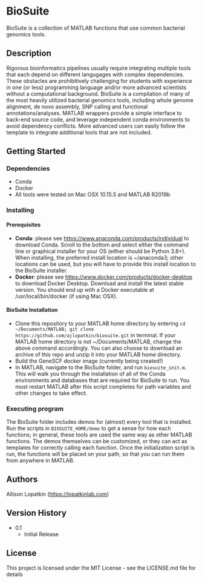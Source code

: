 # BioSuite
BioSuite is a collection of MATLAB functions that use common bacterial genomics tools.

## Description

Rigorous bioinformatics pipelines usually require integrating multiple tools that each depend on different langugages with complex dependencies. These obstacles are prohibitively challenging for students with experience in one (or less) programming language and/or more advanced scientists without a computational background. BioSuite is a compilation of many of the most heavily utilized bacterial genomics tools, including whole genome alignment, de novo assembly, SNP calling and functional annotations/analyses. MATLAB wrappers provide a simple interface to back-end source code, and leverage independent conda environments to avoid dependency conflicts. More advanced users can easily follow the template to integrate additional tools that are not included.

## Getting Started

### Dependencies

* Conda
* Docker
* All tools were tested on Mac OSX 10.15.5 and MATLAB R2019b

### Installing

#### Prerequisites
* **Conda**: please see https://www.anaconda.com/products/individual to download Conda. Scroll to the bottom and select either the command line or graphical installer for your OS (either should be Python 3.8+). When installing, the preferred install location is ~/anaconda3; other locations can be used, but you will have to provide this install location to the BioSuite installer.
* **Docker**: please see https://www.docker.com/products/docker-desktop to download Docker Desktop. Download and install the latest stable version. You should end up with a Docker executable at /usr/local/bin/docker (if using Mac OSX).

#### BioSuite Installation
* Clone this repository to your MATLAB home directory by entering `cd ~/Documents/MATLAB; git clone https://github.com/ajlopatkin/biosuite.git` in terminal. If your MATLAB home directory is not ~/Documents/MATLAB, change the above command accordingly. You can also choose to download an archive of this repo and unzip it into your MATLAB home directory.
* Build the GeneSCF docker image (currently being created!)
* In MATLAB, navigate to the BioSuite folder, and run `biosuite_init.m`. This will walk you through the installation of all of the Conda environments and databases that are required for BioSuite to run. You must restart MATLAB after this script completes for path variables and other changes to take effect.

### Executing program

The BioSuite folder includes demos for (almost) every tool that is installed. Run the scripts in `BIOSUITE_HOME/demo` to get a sense for how each functions; in general, these tools are used the same way as other MATLAB functions. The demos themselves can be customized, or they can act as templates for correctly calling each function. Once the initialization script is run, the functions will be placed on your path, so that you can run them from anywhere in MATLAB.

## Authors

Allison Lopatkin (https://lopatkinlab.com)

## Version History

* 0.1
    * Initial Release

## License

This project is licensed under the MIT License - see the LICENSE.md file for details
